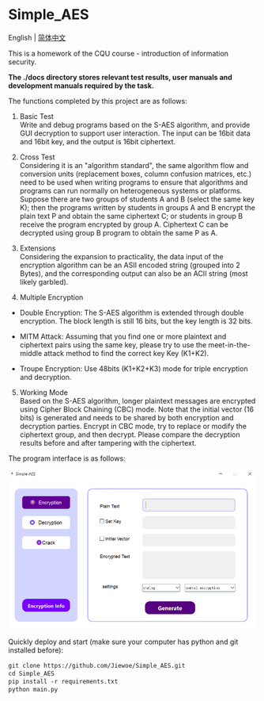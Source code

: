 # Simple_AES

English | <a href='./docs/README.zh-CN.md'>简体中文</a>

This is a homework of the CQU course - introduction of information security.

**The ./docs directory stores relevant test results, user manuals and development manuals required by the task.**

The functions completed by this project are as follows:
1. Basic Test  
Write and debug programs based on the S-AES algorithm, and provide GUI decryption to support user interaction. The input can be 16bit data and 16bit key, and the output is 16bit ciphertext.

2. Cross Test  
Considering it is an "algorithm standard", the same algorithm flow and conversion units (replacement boxes, column confusion matrices, etc.) need to be used when writing programs to ensure that algorithms and programs can run normally on heterogeneous systems or platforms. Suppose there are two groups of students A and B (select the same key K); then the programs written by students in groups A and B encrypt the plain text P and obtain the same ciphertext C; or students in group B receive the program encrypted by group A. Ciphertext C can be decrypted using group B program to obtain the same P as A.

3. Extensions  
Considering the expansion to practicality, the data input of the encryption algorithm can be an ASII encoded string (grouped into 2 Bytes), and the corresponding output can also be an ACII string (most likely garbled).

4. Multiple Encryption  

- Double Encryption:
The S-AES algorithm is extended through double encryption. The block length is still 16 bits, but the key length is 32 bits.

- MITM Attack:
Assuming that you find one or more plaintext and ciphertext pairs using the same key, please try to use the meet-in-the-middle attack method to find the correct key Key (K1+K2).

- Troupe Encryption:
Use 48bits (K1+K2+K3) mode for triple encryption and decryption.

5. Working Mode  
Based on the S-AES algorithm, longer plaintext messages are encrypted using Cipher Block Chaining (CBC) mode. Note that the initial vector (16 bits) is generated and needs to be shared by both encryption and decryption parties. Encrypt in CBC mode, try to replace or modify the ciphertext group, and then decrypt. Please compare the decryption results before and after tampering with the ciphertext.

The program interface is as follows:

![Alt text](./png/image.png)

Quickly deploy and start (make sure your computer has python and git installed before):

```
git clone https://github.com/Jiewoe/Simple_AES.git
cd Simple_AES
pip install -r requirements.txt
python main.py
```
